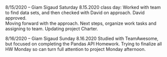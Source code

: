 8/15/2020 – Giam Sigaud
Saturday 8.15.2020 class day: Worked with team to find data sets, and then checked with David on approach. David approved.  
Moving forward with the approach.
Next steps, organize work tasks and assigning to team.
Updating project Charter. 


8/16/2020 – Giam Sigaud
Sunday 8.16.2020 Studied with TeamAwesome, but focused on completing the Pandas API Homework.  Trying to finalize all HW Monday so can turn full attention to project Monday afternoon.
